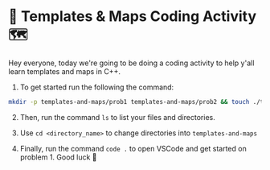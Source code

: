 # 📑 Templates & Maps Coding Activity 🗺️ 

Hey everyone, today we're going to be doing a coding activity to help y'all learn templates and maps in C++.

1. To get started run the following the command:

```bash
mkdir -p templates-and-maps/prob1 templates-and-maps/prob2 && touch ./templates-and-maps/{prob1,prob2}/{README.md,main.cpp} && cd ./templates-and-maps/prob1/ && curl --remote-name-all https://raw.githubusercontent.com/Ashleyc417/si/main/cpsc121/templates-and-maps/prob1/{main.cpp,README.md} && cd ../prob2/ && curl --remote-name-all https://raw.githubusercontent.com/Ashleyc417/si/main/cpsc121/templates-and-maps/prob2/{main.cpp,README.md} && cd ../../
```

2. Then, run the command `ls` to list your files and directories.

3. Use `cd <directory_name>` to change directories into `templates-and-maps`
  
4. Finally, run the command `code .` to open VSCode and get started on problem 1. Good luck 🙂
